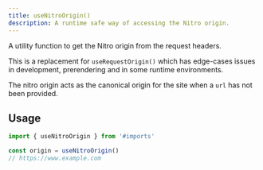 ```yaml
---
title: useNitroOrigin()
description: A runtime safe way of accessing the Nitro origin.
---
```


A utility function to get the Nitro origin from the request headers.

This is a replacement for `useRequestOrigin()` which has edge-cases issues in development, prerendering and in some runtime
environments.

The nitro origin acts as the canonical origin for the site when a `url` has not been provided.

## Usage

```ts
import { useNitroOrigin } from '#imports'

const origin = useNitroOrigin()
// https://www.example.com
```
